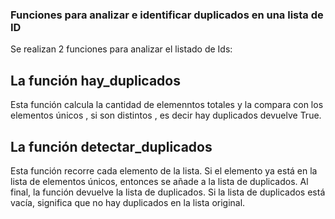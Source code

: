 ### Funciones para analizar e identificar duplicados en una lista de ID
Se realizan 2 funciones para analizar el listado de Ids: 

## La función hay_duplicados 
Esta función calcula la cantidad de elemenntos totales y la compara con los elementos únicos , si son distintos , es decir hay duplicados devuelve True. 

## La función detectar_duplicados 
Esta función recorre cada elemento de la lista. Si el elemento ya está en la lista de elementos únicos, entonces se añade a la lista de duplicados. Al final, la función devuelve la lista de duplicados. Si la lista de duplicados está vacía, significa que no hay duplicados en la lista original.
